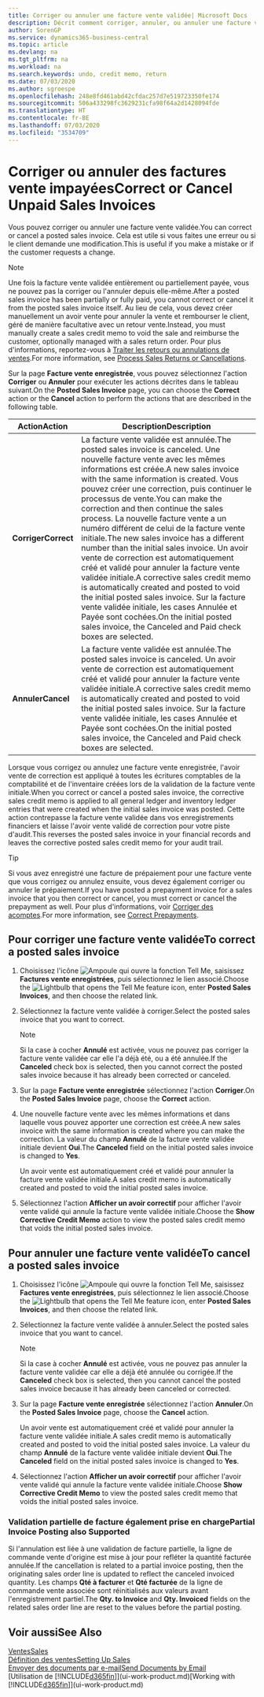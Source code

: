 ```yaml
---
title: Corriger ou annuler une facture vente validée| Microsoft Docs
description: Décrit comment corriger, annuler, ou annuler une facture vente enregistrée et lettrer un avoir vente.
author: SorenGP
ms.service: dynamics365-business-central
ms.topic: article
ms.devlang: na
ms.tgt_pltfrm: na
ms.workload: na
ms.search.keywords: undo, credit memo, return
ms.date: 07/03/2020
ms.author: sgroespe
ms.openlocfilehash: 248e8fd461abd42cfdac257d7e519723350fe174
ms.sourcegitcommit: 506a433298fc3629231cfa98f64a2d1428094fde
ms.translationtype: HT
ms.contentlocale: fr-BE
ms.lasthandoff: 07/03/2020
ms.locfileid: "3534709"
---
```

# <a name="correct-or-cancel-unpaid-sales-invoices"></a><span data-ttu-id="073bb-103">Corriger ou annuler des factures vente impayées</span><span class="sxs-lookup"><span data-stu-id="073bb-103">Correct or Cancel Unpaid Sales Invoices</span></span>

<span data-ttu-id="073bb-104">Vous pouvez corriger ou annuler une facture vente validée.</span><span class="sxs-lookup"><span data-stu-id="073bb-104">You can correct or cancel a posted sales invoice.</span></span> <span data-ttu-id="073bb-105">Cela est utile si vous faites une erreur ou si le client demande une modification.</span><span class="sxs-lookup"><span data-stu-id="073bb-105">This is useful if you make a mistake or if the customer requests a change.</span></span>

> [!NOTE]  
> <span data-ttu-id="073bb-106">Une fois la facture vente validée entièrement ou partiellement payée, vous ne pouvez pas la corriger ou l'annuler depuis elle-même.</span><span class="sxs-lookup"><span data-stu-id="073bb-106">After a posted sales invoice has been partially or fully paid, you cannot correct or cancel it from the posted sales invoice itself.</span></span> <span data-ttu-id="073bb-107">Au lieu de cela, vous devez créer manuellement un avoir vente pour annuler la vente et rembourser le client, géré de manière facultative avec un retour vente.</span><span class="sxs-lookup"><span data-stu-id="073bb-107">Instead, you must manually create a sales credit memo to void the sale and reimburse the customer, optionally managed with a sales return order.</span></span> <span data-ttu-id="073bb-108">Pour plus d'informations, reportez-vous à [Traiter les retours ou annulations de ventes](sales-how-process-sales-returns-cancellations.md).</span><span class="sxs-lookup"><span data-stu-id="073bb-108">For more information, see [Process Sales Returns or Cancellations](sales-how-process-sales-returns-cancellations.md).</span></span>

<span data-ttu-id="073bb-109">Sur la page **Facture vente enregistrée**, vous pouvez sélectionnez l'action **Corriger** ou **Annuler** pour exécuter les actions décrites dans le tableau suivant.</span><span class="sxs-lookup"><span data-stu-id="073bb-109">On the **Posted Sales Invoice** page, you can choose the **Correct** action or the **Cancel** action to perform the actions that are described in the following table.</span></span>

| <span data-ttu-id="073bb-110">Action</span><span class="sxs-lookup"><span data-stu-id="073bb-110">Action</span></span> | <span data-ttu-id="073bb-111">Description</span><span class="sxs-lookup"><span data-stu-id="073bb-111">Description</span></span> |
| --- | --- |
| <span data-ttu-id="073bb-112">**Corriger**</span><span class="sxs-lookup"><span data-stu-id="073bb-112">**Correct**</span></span> |<span data-ttu-id="073bb-113">La facture vente validée est annulée.</span><span class="sxs-lookup"><span data-stu-id="073bb-113">The posted sales invoice is canceled.</span></span> <span data-ttu-id="073bb-114">Une nouvelle facture vente avec les mêmes informations est créée.</span><span class="sxs-lookup"><span data-stu-id="073bb-114">A new sales invoice with the same information is created.</span></span> <span data-ttu-id="073bb-115">Vous pouvez créer une correction, puis continuer le processus de vente.</span><span class="sxs-lookup"><span data-stu-id="073bb-115">You can make the correction and then continue the sales process.</span></span> <span data-ttu-id="073bb-116">La nouvelle facture vente a un numéro différent de celui de la facture vente initiale.</span><span class="sxs-lookup"><span data-stu-id="073bb-116">The new sales invoice has a different number than the initial sales invoice.</span></span> <span data-ttu-id="073bb-117">Un avoir vente de correction est automatiquement créé et validé pour annuler la facture vente validée initiale.</span><span class="sxs-lookup"><span data-stu-id="073bb-117">A corrective sales credit memo is automatically created and posted to void the initial posted sales invoice.</span></span> <span data-ttu-id="073bb-118">Sur la facture vente validée initiale, les cases Annulée et Payée sont cochées.</span><span class="sxs-lookup"><span data-stu-id="073bb-118">On the initial posted sales invoice, the Canceled and Paid check boxes are selected.</span></span> |
| <span data-ttu-id="073bb-119">**Annuler**</span><span class="sxs-lookup"><span data-stu-id="073bb-119">**Cancel**</span></span> |<span data-ttu-id="073bb-120">La facture vente validée est annulée.</span><span class="sxs-lookup"><span data-stu-id="073bb-120">The posted sales invoice is canceled.</span></span> <span data-ttu-id="073bb-121">Un avoir vente de correction est automatiquement créé et validé pour annuler la facture vente validée initiale.</span><span class="sxs-lookup"><span data-stu-id="073bb-121">A corrective sales credit memo is automatically created and posted to void the initial posted sales invoice.</span></span> <span data-ttu-id="073bb-122">Sur la facture vente validée initiale, les cases Annulée et Payée sont cochées.</span><span class="sxs-lookup"><span data-stu-id="073bb-122">On the initial posted sales invoice, the Canceled and Paid check boxes are selected.</span></span> |

<span data-ttu-id="073bb-123">Lorsque vous corrigez ou annulez une facture vente enregistrée, l'avoir vente de correction est appliqué à toutes les écritures comptables de la comptabilité et de l'inventaire créées lors de la validation de la facture vente initiale.</span><span class="sxs-lookup"><span data-stu-id="073bb-123">When you correct or cancel a posted sales invoice, the corrective sales credit memo is applied to all general ledger and inventory ledger entries that were created when the initial sales invoice was posted.</span></span> <span data-ttu-id="073bb-124">Cette action contrepasse la facture vente validée dans vos enregistrements financiers et laisse l'avoir vente validé de correction pour votre piste d'audit.</span><span class="sxs-lookup"><span data-stu-id="073bb-124">This reverses the posted sales invoice in your financial records and leaves the corrective posted sales credit memo for your audit trail.</span></span>  

> [!TIP]
> <span data-ttu-id="073bb-125">Si vous avez enregistré une facture de prépaiement pour une facture vente que vous corrigez ou annulez ensuite, vous devez également corriger ou annuler le prépaiement.</span><span class="sxs-lookup"><span data-stu-id="073bb-125">If you have posted a prepayment invoice for a sales invoice that you then correct or cancel, you must correct or cancel the prepayment as well.</span></span> <span data-ttu-id="073bb-126">Pour plus d'informations, voir [Corriger des acomptes](finance-how-to-correct-prepayments.md).</span><span class="sxs-lookup"><span data-stu-id="073bb-126">For more information, see [Correct Prepayments](finance-how-to-correct-prepayments.md).</span></span>

## <a name="to-correct-a-posted-sales-invoice"></a><span data-ttu-id="073bb-127">Pour corriger une facture vente validée</span><span class="sxs-lookup"><span data-stu-id="073bb-127">To correct a posted sales invoice</span></span>

1. <span data-ttu-id="073bb-128">Choisissez l'icône ![Ampoule qui ouvre la fonction Tell Me](media/ui-search/search_small.png "Dites-moi ce que vous voulez faire"), saisissez **Factures vente enregistrées**, puis sélectionnez le lien associé.</span><span class="sxs-lookup"><span data-stu-id="073bb-128">Choose the ![Lightbulb that opens the Tell Me feature](media/ui-search/search_small.png "Tell me what you want to do") icon, enter **Posted Sales Invoices**, and then choose the related link.</span></span>  
2. <span data-ttu-id="073bb-129">Sélectionnez la facture vente validée à corriger.</span><span class="sxs-lookup"><span data-stu-id="073bb-129">Select the posted sales invoice that you want to correct.</span></span>

    > [!NOTE]  
    >   <span data-ttu-id="073bb-130">Si la case à cocher **Annulé** est activée, vous ne pouvez pas corriger la facture vente validée car elle l'a déjà été, ou a été annulée.</span><span class="sxs-lookup"><span data-stu-id="073bb-130">If the **Canceled** check box is selected, then you cannot correct the posted sales invoice because it has already been corrected or canceled.</span></span>
3. <span data-ttu-id="073bb-131">Sur la page **Facture vente enregistrée** sélectionnez l'action **Corriger**.</span><span class="sxs-lookup"><span data-stu-id="073bb-131">On the **Posted Sales Invoice** page, choose the **Correct** action.</span></span>  
4. <span data-ttu-id="073bb-132">Une nouvelle facture vente avec les mêmes informations et dans laquelle vous pouvez apporter une correction est créée.</span><span class="sxs-lookup"><span data-stu-id="073bb-132">A new sales invoice with the same information is created where you can make the correction.</span></span> <span data-ttu-id="073bb-133">La valeur du champ **Annulé** de la facture vente validée initiale devient **Oui**.</span><span class="sxs-lookup"><span data-stu-id="073bb-133">The **Canceled** field on the initial posted sales invoice is changed to **Yes**.</span></span>

    <span data-ttu-id="073bb-134">Un avoir vente est automatiquement créé et validé pour annuler la facture vente validée initiale.</span><span class="sxs-lookup"><span data-stu-id="073bb-134">A sales credit memo is automatically created and posted to void the initial posted sales invoice.</span></span>
5. <span data-ttu-id="073bb-135">Sélectionnez l'action **Afficher un avoir correctif** pour afficher l'avoir vente validé qui annule la facture vente validée initiale.</span><span class="sxs-lookup"><span data-stu-id="073bb-135">Choose the **Show Corrective Credit Memo** action to view the posted sales credit memo that voids the initial posted sales invoice.</span></span>

## <a name="to-cancel-a-posted-sales-invoice"></a><span data-ttu-id="073bb-136">Pour annuler une facture vente validée</span><span class="sxs-lookup"><span data-stu-id="073bb-136">To cancel a posted sales invoice</span></span>

1. <span data-ttu-id="073bb-137">Choisissez l'icône ![Ampoule qui ouvre la fonction Tell Me](media/ui-search/search_small.png "Dites-moi ce que vous voulez faire"), saisissez **Factures vente enregistrées**, puis sélectionnez le lien associé.</span><span class="sxs-lookup"><span data-stu-id="073bb-137">Choose the ![Lightbulb that opens the Tell Me feature](media/ui-search/search_small.png "Tell me what you want to do") icon, enter **Posted Sales Invoices**, and then choose the related link.</span></span>  
2. <span data-ttu-id="073bb-138">Sélectionnez la facture vente validée à annuler.</span><span class="sxs-lookup"><span data-stu-id="073bb-138">Select the posted sales invoice that you want to cancel.</span></span>

    > [!NOTE]  
    >   <span data-ttu-id="073bb-139">Si la case à cocher **Annulé** est activée, vous ne pouvez pas annuler la facture vente validée car elle a déjà été annulée ou corrigée.</span><span class="sxs-lookup"><span data-stu-id="073bb-139">If the **Canceled** check box is selected, then you cannot cancel the posted sales invoice because it has already been canceled or corrected.</span></span>
3. <span data-ttu-id="073bb-140">Sur la page **Facture vente enregistrée** sélectionnez l'action **Annuler**.</span><span class="sxs-lookup"><span data-stu-id="073bb-140">On the **Posted Sales Invoice** page, choose the **Cancel** action.</span></span>

    <span data-ttu-id="073bb-141">Un avoir vente est automatiquement créé et validé pour annuler la facture vente validée initiale.</span><span class="sxs-lookup"><span data-stu-id="073bb-141">A sales credit memo is automatically created and posted to void the initial posted sales invoice.</span></span> <span data-ttu-id="073bb-142">La valeur du champ **Annulé** de la facture vente validée initiale devient **Oui**.</span><span class="sxs-lookup"><span data-stu-id="073bb-142">The **Canceled** field on the initial posted sales invoice is changed to **Yes**.</span></span>
4. <span data-ttu-id="073bb-143">Sélectionnez l'action **Afficher un avoir correctif** pour afficher l'avoir vente validé qui annule la facture vente validée initiale.</span><span class="sxs-lookup"><span data-stu-id="073bb-143">Choose **Show Corrective Credit Memo** to view the posted sales credit memo that voids the initial posted sales invoice.</span></span>

### <a name="partial-invoice-posting-also-supported"></a><span data-ttu-id="073bb-144">Validation partielle de facture également prise en charge</span><span class="sxs-lookup"><span data-stu-id="073bb-144">Partial Invoice Posting also Supported</span></span>

<span data-ttu-id="073bb-145">Si l'annulation est liée à une validation de facture partielle, la ligne de commande vente d'origine est mise à jour pour refléter la quantité facturée annulée.</span><span class="sxs-lookup"><span data-stu-id="073bb-145">If the cancellation is related to a partial invoice posting, then the originating sales order line is updated to reflect the canceled invoiced quantity.</span></span> <span data-ttu-id="073bb-146">Les champs **Qté à facturer** et **Qté facturée** de la ligne de commande vente associée sont réinitialisés aux valeurs avant l'enregistrement partiel.</span><span class="sxs-lookup"><span data-stu-id="073bb-146">The **Qty. to Invoice** and **Qty. Invoiced** fields on the related sales order line are reset to the values before the partial posting.</span></span>

## <a name="see-also"></a><span data-ttu-id="073bb-147">Voir aussi</span><span class="sxs-lookup"><span data-stu-id="073bb-147">See Also</span></span>

[<span data-ttu-id="073bb-148">Ventes</span><span class="sxs-lookup"><span data-stu-id="073bb-148">Sales</span></span>](sales-manage-sales.md)  
[<span data-ttu-id="073bb-149">Définition des ventes</span><span class="sxs-lookup"><span data-stu-id="073bb-149">Setting Up Sales</span></span>](sales-setup-sales.md)  
[<span data-ttu-id="073bb-150">Envoyer des documents par e-mail</span><span class="sxs-lookup"><span data-stu-id="073bb-150">Send Documents by Email</span></span>](ui-how-send-documents-email.md)  
<span data-ttu-id="073bb-151">[Utilisation de [!INCLUDE[d365fin](includes/d365fin_md.md)]](ui-work-product.md)</span><span class="sxs-lookup"><span data-stu-id="073bb-151">[Working with [!INCLUDE[d365fin](includes/d365fin_md.md)]](ui-work-product.md)</span></span>
